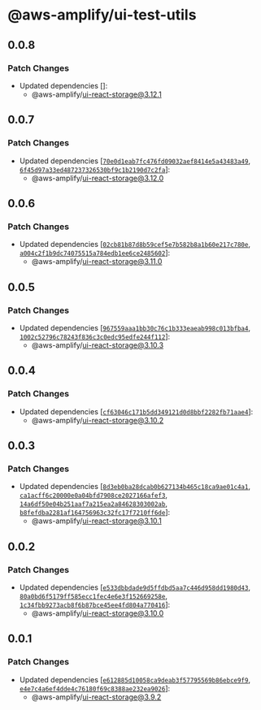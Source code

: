 # @aws-amplify/ui-test-utils

## 0.0.8

### Patch Changes

- Updated dependencies []:
  - @aws-amplify/ui-react-storage@3.12.1

## 0.0.7

### Patch Changes

- Updated dependencies [[`70e0d1eab7fc476fd09032aef8414e5a43483a49`](https://github.com/aws-amplify/amplify-ui/commit/70e0d1eab7fc476fd09032aef8414e5a43483a49), [`6f45d97a33ed487237326530bf9c1b2190d7c2fa`](https://github.com/aws-amplify/amplify-ui/commit/6f45d97a33ed487237326530bf9c1b2190d7c2fa)]:
  - @aws-amplify/ui-react-storage@3.12.0

## 0.0.6

### Patch Changes

- Updated dependencies [[`02cb81b87d8b59cef5e7b582b8a1b60e217c780e`](https://github.com/aws-amplify/amplify-ui/commit/02cb81b87d8b59cef5e7b582b8a1b60e217c780e), [`a004c2f1b9dc74075515a784edb1ee6ce2485602`](https://github.com/aws-amplify/amplify-ui/commit/a004c2f1b9dc74075515a784edb1ee6ce2485602)]:
  - @aws-amplify/ui-react-storage@3.11.0

## 0.0.5

### Patch Changes

- Updated dependencies [[`967559aaa1bb30c76c1b333eaeab998c013bfba4`](https://github.com/aws-amplify/amplify-ui/commit/967559aaa1bb30c76c1b333eaeab998c013bfba4), [`1002c52796c78243f836c3c0edc95edfe244f112`](https://github.com/aws-amplify/amplify-ui/commit/1002c52796c78243f836c3c0edc95edfe244f112)]:
  - @aws-amplify/ui-react-storage@3.10.3

## 0.0.4

### Patch Changes

- Updated dependencies [[`cf63046c171b5dd349121d0d8bbf2282fb71aae4`](https://github.com/aws-amplify/amplify-ui/commit/cf63046c171b5dd349121d0d8bbf2282fb71aae4)]:
  - @aws-amplify/ui-react-storage@3.10.2

## 0.0.3

### Patch Changes

- Updated dependencies [[`8d3eb0ba28dcab0b627134b465c18ca9ae01c4a1`](https://github.com/aws-amplify/amplify-ui/commit/8d3eb0ba28dcab0b627134b465c18ca9ae01c4a1), [`ca1acff6c20000e0a04bfd7908ce2027166afef3`](https://github.com/aws-amplify/amplify-ui/commit/ca1acff6c20000e0a04bfd7908ce2027166afef3), [`14a6df50e04b251aaf7a215ea2a84628303002ab`](https://github.com/aws-amplify/amplify-ui/commit/14a6df50e04b251aaf7a215ea2a84628303002ab), [`b8fefdba2281af164756963c32fc17f7210ff6de`](https://github.com/aws-amplify/amplify-ui/commit/b8fefdba2281af164756963c32fc17f7210ff6de)]:
  - @aws-amplify/ui-react-storage@3.10.1

## 0.0.2

### Patch Changes

- Updated dependencies [[`e533dbbdade9d5ffdbd5aa7c446d958dd1980d43`](https://github.com/aws-amplify/amplify-ui/commit/e533dbbdade9d5ffdbd5aa7c446d958dd1980d43), [`80a0bd6f5179ff585ecc1fec4e6e3f152669258e`](https://github.com/aws-amplify/amplify-ui/commit/80a0bd6f5179ff585ecc1fec4e6e3f152669258e), [`1c34fbb9273acb8f6b87bce45ee4fd804a770416`](https://github.com/aws-amplify/amplify-ui/commit/1c34fbb9273acb8f6b87bce45ee4fd804a770416)]:
  - @aws-amplify/ui-react-storage@3.10.0

## 0.0.1

### Patch Changes

- Updated dependencies [[`e612885d10058ca9deab3f57795569b86ebce9f9`](https://github.com/aws-amplify/amplify-ui/commit/e612885d10058ca9deab3f57795569b86ebce9f9), [`e4e7c4a6ef4dde4c76180f69c8388ae232ea9026`](https://github.com/aws-amplify/amplify-ui/commit/e4e7c4a6ef4dde4c76180f69c8388ae232ea9026)]:
  - @aws-amplify/ui-react-storage@3.9.2
